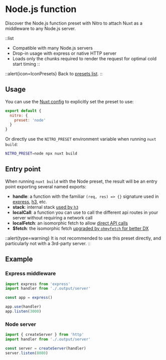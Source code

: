 # Node.js function

Discover the Node.js function preset with Nitro to attach Nuxt as a middleware to any Node.js server.

::list

- Compatible with many Node.js servers
- Drop-in usage with express or native HTTP server
- Loads only the chunks required to render the request for optimal cold start timing
::

::alert{icon=IconPresets}
Back to [presets list](/docs/deployment/presets).
::

## Usage

You can use the [Nuxt config](/docs/directory-structure/nuxt.config) to explicitly set the preset to use:

```js [nuxt.config.js|ts]
export default {
  nitro: {
    preset: 'node'
  }
}
```

Or directly use the `NITRO_PRESET` environment variable when running `nuxt build`:

```bash
NITRO_PRESET=node npx nuxt build
```

## Entry point

When running `nuxt build` with the Node preset, the result will be an entry point exporting several named exports:

- **handle**: a function with the familiar `(req, res) => {}` signature used in [express](https://expressjs.com/), [h3](https://github.com/unjs/h3), etc.
- **stack**: internal stack [used by `h3`](https://github.com/unjs/h3)
- **localCall**: a function you can use to call the different api routes in your server without requiring a network call
- **localFetch**: an isomorphic fetch to allow [direct API calls](/docs/usage/data-fetching)
- **$fetch**: the isomorphic fetch [upgraded by `ohmyfetch` for better DX](https://github.com/unjs/ohmyfetch)

::alert{type=warning}
It is not recommended to use this preset directly, and particularly not with a 3rd-party server.
::

## Example

### Express middleware

```js
import express from 'express'
import handler from './.output/server'

const app = express()

app.use(handler)
app.listen(3000)
```

### Node server

```js
import { createServer } from 'http'
import handler from './.output/server'

const server = createServer(handler)
server.listen(8080)
```
